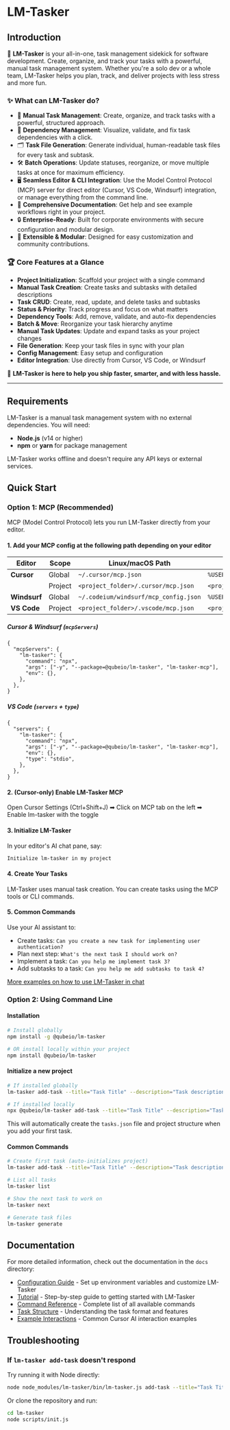 # LM-Tasker

## Introduction

🚀 **LM-Tasker** is your all-in-one, task management sidekick for software development. Create, organize, and track your tasks with a powerful, manual task management system. Whether you're a solo dev or a whole team, LM-Tasker helps you plan, track, and deliver projects with less stress and more fun.

### ✨ What can LM-Tasker do?

- 📝 **Manual Task Management**: Create, organize, and track tasks with a powerful, structured approach.
- 🔗 **Dependency Management**: Visualize, validate, and fix task dependencies with a click.
- 🗂️ **Task File Generation**: Generate individual, human-readable task files for every task and subtask.
- 🛠️ **Batch Operations**: Update statuses, reorganize, or move multiple tasks at once for maximum efficiency.
- 🖥️ **Seamless Editor & CLI Integration**: Use the Model Control Protocol (MCP) server for direct editor (Cursor, VS
  Code, Windsurf) integration, or manage everything from the command line.
- 📝 **Comprehensive Documentation**: Get help and see example workflows right in your project.
- 🔒 **Enterprise-Ready**: Built for corporate environments with secure configuration and modular design.
- 🧩 **Extensible & Modular**: Designed for easy customization and community contributions.

### 🏆 Core Features at a Glance

- **Project Initialization**: Scaffold your project with a single command
- **Manual Task Creation**: Create tasks and subtasks with detailed descriptions
- **Task CRUD**: Create, read, update, and delete tasks and subtasks
- **Status & Priority**: Track progress and focus on what matters
- **Dependency Tools**: Add, remove, validate, and auto-fix dependencies
- **Batch & Move**: Reorganize your task hierarchy anytime
- **Manual Task Updates**: Update and expand tasks as your project changes
- **File Generation**: Keep your task files in sync with your plan
- **Config Management**: Easy setup and configuration
- **Editor Integration**: Use directly from Cursor, VS Code, or Windsurf

🎯 **LM-Tasker is here to help you ship faster, smarter, and with less hassle.**

---

## Requirements

LM-Tasker is a manual task management system with no external dependencies. You will need:

- **Node.js** (v14 or higher)
- **npm** or **yarn** for package management

LM-Tasker works offline and doesn't require any API keys or external services.

## Quick Start

### Option 1: MCP (Recommended)

MCP (Model Control Protocol) lets you run LM-Tasker directly from your editor.

#### 1. Add your MCP config at the following path depending on your editor

| Editor       | Scope   | Linux/macOS Path                      | Windows Path                                      | Key          |
| ------------ | ------- | ------------------------------------- | ------------------------------------------------- | ------------ |
| **Cursor**   | Global  | `~/.cursor/mcp.json`                  | `%USERPROFILE%\.cursor\mcp.json`                  | `mcpServers` |
|              | Project | `<project_folder>/.cursor/mcp.json`   | `<project_folder>\.cursor\mcp.json`               | `mcpServers` |
| **Windsurf** | Global  | `~/.codeium/windsurf/mcp_config.json` | `%USERPROFILE%\.codeium\windsurf\mcp_config.json` | `mcpServers` |
| **VS Code**  | Project | `<project_folder>/.vscode/mcp.json`   | `<project_folder>\.vscode\mcp.json`               | `servers`    |

##### Cursor & Windsurf (`mcpServers`)

```jsonc
{
  "mcpServers": {
    "lm-tasker": {
      "command": "npx",
      "args": ["-y", "--package=@qubeio/lm-tasker", "lm-tasker-mcp"],
      "env": {},
    },
  },
}
```

##### VS Code (`servers` + `type`)

```jsonc
{
  "servers": {
    "lm-tasker": {
      "command": "npx",
      "args": ["-y", "--package=@qubeio/lm-tasker", "lm-tasker-mcp"],
      "env": {},
      "type": "stdio",
    },
  },
}
```

#### 2. (Cursor-only) Enable LM-Tasker MCP

Open Cursor Settings (Ctrl+Shift+J) ➡ Click on MCP tab on the left ➡ Enable lm-tasker with the toggle

#### 3. Initialize LM-Tasker

In your editor's AI chat pane, say:

```txt
Initialize lm-tasker in my project
```

#### 4. Create Your Tasks

LM-Tasker uses manual task creation. You can create tasks using the MCP tools or CLI commands.

#### 5. Common Commands

Use your AI assistant to:

- Create tasks: `Can you create a new task for implementing user authentication?`
- Plan next step: `What's the next task I should work on?`
- Implement a task: `Can you help me implement task 3?`
- Add subtasks to a task: `Can you help me add subtasks to task 4?`

[More examples on how to use LM-Tasker in chat](docs/examples.md)

### Option 2: Using Command Line

#### Installation

```bash
# Install globally
npm install -g @qubeio/lm-tasker

# OR install locally within your project
npm install @qubeio/lm-tasker
```

#### Initialize a new project

```bash
# If installed globally
lm-tasker add-task --title="Task Title" --description="Task description"

# If installed locally
npx @qubeio/lm-tasker add-task --title="Task Title" --description="Task description"
```

This will automatically create the `tasks.json` file and project structure when you add your first task.

#### Common Commands

```bash
# Create first task (auto-initializes project)
lm-tasker add-task --title="Task Title" --description="Task description"

# List all tasks
lm-tasker list

# Show the next task to work on
lm-tasker next

# Generate task files
lm-tasker generate
```

## Documentation

For more detailed information, check out the documentation in the `docs` directory:

- [Configuration Guide](docs/configuration.md) - Set up environment variables and customize LM-Tasker
- [Tutorial](docs/tutorial.md) - Step-by-step guide to getting started with LM-Tasker
- [Command Reference](docs/command-reference.md) - Complete list of all available commands
- [Task Structure](docs/task-structure.md) - Understanding the task format and features
- [Example Interactions](docs/examples.md) - Common Cursor AI interaction examples

## Troubleshooting

### If `lm-tasker add-task` doesn't respond

Try running it with Node directly:

```bash
node node_modules/lm-tasker/bin/lm-tasker.js add-task --title="Task Title" --description="Task description"
```

Or clone the repository and run:

```bash
cd lm-tasker
node scripts/init.js
```

